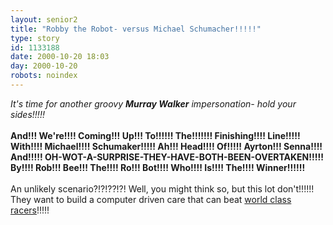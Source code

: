 ```yaml
---
layout: senior2
title: "Robby the Robot- versus Michael Schumacher!!!!!"
type: story
id: 1133188
date: 2000-10-20 18:03
day: 2000-10-20
robots: noindex
---
```

<i>It's time for another groovy <b>Murray Walker</b> impersonation- hold your sides!!!!!</i> <br/> <br/><b>And!!! We're!!!! Coming!!! Up!!! To!!!!!! The!!!!!!! Finishing!!!! Line!!!!! With!!!! Michael!!!! Schumaker!!!!! Ah!!! Head!!!! Of!!!!! Ayrton!!! Senna!!!! And!!!!! OH-WOT-A-SURPRISE-THEY-HAVE-BOTH-BEEN-OVERTAKEN!!!!! By!!!! Rob!!! Bee!!! The!!!! Ro!!! Bot!!!! Who!!!! Is!!!! The!!!! Winner!!!!!!</b> <br/> <br/>An unlikely scenario?!?!??!?! Well, you might think so, but this lot don't!!!!!! They want to build a computer driven care that can beat <a href="http://www.man-v-machine.com/">world class racers</a>!!!!!
